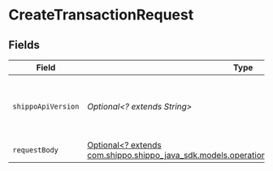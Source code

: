 # CreateTransactionRequest


## Fields

| Field                                                                                                                                                    | Type                                                                                                                                                     | Required                                                                                                                                                 | Description                                                                                                                                              | Example                                                                                                                                                  |
| -------------------------------------------------------------------------------------------------------------------------------------------------------- | -------------------------------------------------------------------------------------------------------------------------------------------------------- | -------------------------------------------------------------------------------------------------------------------------------------------------------- | -------------------------------------------------------------------------------------------------------------------------------------------------------- | -------------------------------------------------------------------------------------------------------------------------------------------------------- |
| `shippoApiVersion`                                                                                                                                       | *Optional<? extends String>*                                                                                                                             | :heavy_minus_sign:                                                                                                                                       | String used to pick a non-default API version to use                                                                                                     | 2018-02-08                                                                                                                                               |
| `requestBody`                                                                                                                                            | [Optional<? extends com.shippo.shippo_java_sdk.models.operations.CreateTransactionRequestBody>](../../models/operations/CreateTransactionRequestBody.md) | :heavy_minus_sign:                                                                                                                                       | Examples.                                                                                                                                                |                                                                                                                                                          |